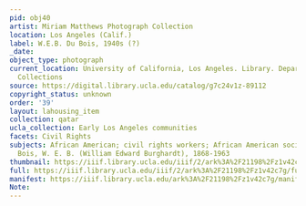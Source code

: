 ```yaml
---
pid: obj40
artist: Miriam Matthews Photograph Collection
location: Los Angeles (Calif.)
label: W.E.B. Du Bois, 1940s (?)
_date: 
object_type: photograph
current_location: University of California, Los Angeles. Library. Department of Special
  Collections
source: https://digital.library.ucla.edu/catalog/g7c24v1z-89112
copyright_status: unknown
order: '39'
layout: lahousing_item
collection: qatar
ucla_collection: Early Los Angeles communities
facets: Civil Rights
subjects: African American; civil rights workers; African American sociologists; Du
  Bois, W. E. B. (William Edward Burghardt), 1868-1963
thumbnail: https://iiif.library.ucla.edu/iiif/2/ark%3A%2F21198%2Fz1v42c7g/full/250,/0/default.jpg
full: https://iiif.library.ucla.edu/iiif/2/ark%3A%2F21198%2Fz1v42c7g/full/full/0/default.jpg
manifest: https://iiif.library.ucla.edu/ark%3A%2F21198%2Fz1v42c7g/manifest
Note: 
---
```

